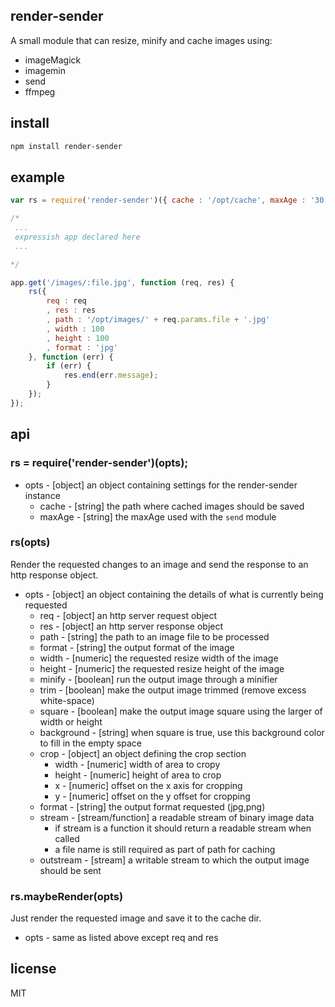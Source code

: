 render-sender
-------------

A small module that can resize, minify and cache images using:

* imageMagick
* imagemin
* send
* ffmpeg

install
-------

```sh
npm install render-sender
```

example
-------

```js
var rs = require('render-sender')({ cache : '/opt/cache', maxAge : '30 d' });

/*
 ...
 expressish app declared here
 ...

*/

app.get('/images/:file.jpg', function (req, res) {
	rs({
		req : req
		, res : res
		, path : '/opt/images/' + req.params.file + '.jpg'
		, width : 100
		, height : 100
		, format : 'jpg'
	}, function (err) {
		if (err) {
			res.end(err.message);
		}
	});
});
```

api
---

### rs = require('render-sender')(opts);

* opts - [object] an object containing settings for the render-sender instance
	* cache - [string] the path where cached images should be saved
	* maxAge - [string] the maxAge used with the `send` module

### rs(opts)

Render the requested changes to an image and send the response to an http response object.

* opts - [object] an object containing the details of what is currently being requested
	* req - [object] an http server request object
	* res - [object] an http server response object
	* path - [string] the path to an image file to be processed
	* format - [string] the output format of the image
	* width - [numeric] the requested resize width of the image
	* height - [numeric] the requested resize height of the image
	* minify - [boolean] run the output image through a minifier
	* trim - [boolean] make the output image trimmed (remove excess white-space)
	* square - [boolean] make the output image square using the larger of width or height
	* background - [string] when square is true, use this background color to fill in the empty space
	* crop - [object] an object defining the crop section
		* width - [numeric] width of area to cropy
		* height - [numeric] height of area to crop
		* x - [numeric] offset on the x axis for cropping
		* y - [numeric] offset on the y offset for cropping
	* format - [string] the output format requested (jpg,png)
	* stream - [stream/function] a readable stream of binary image data
		* if stream is a function it should return a readable stream when called
		* a file name is still required as part of path for caching
	* outstream - [stream] a writable stream to which the output image should be
	sent 

### rs.maybeRender(opts)

Just render the requested image and save it to the cache dir.

* opts - same as listed above except req and res

license
-------

MIT
